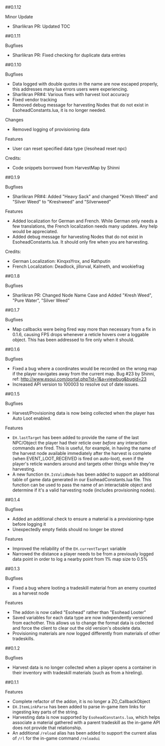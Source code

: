 ##0.1.12

Minor Update
- Sharlikran PR: Updated TOC

##0.1.11

Bugfixes
- Sharlikran PR: Fixed checking for duplicate data entries

##0.1.10

Bugfixes
- Data logged with double quotes in the name are now escaped properly, this addresses many lua errors users were experiencing.
- Sharlikran PR#4: Various fixes with harvest loot accuracy
- Fixed vendor tracking
- Removed debug message for harvesting Nodes that do not exist in EsoheadConstants.lua, it is no longer needed.

Changes
- Removed logging of provisioning data

Features
- User can reset specified data type (/esohead reset npc)

Credits:
- Code snippets borrowed from HarvestMap by Shinni

##0.1.9

Bugfixes
- Sharlikran PR#4: Added "Heavy Sack" and changed "Kresh Weed" and "Silver Weed" to "Kreshweed" and "Silverweed"

Features
- Added localization for German and French.  While German only needs a few translations, the French localization needs many updates.  Any help would be appreciated.
- Added debug message for harvesting Nodes that do not exist in EsoheadConstants.lua.  It should only fire when you are harvesting.

Credits:
- German Localization: KinqxsYrox, and Rathputin
- French Localization: Deadlock, jillorval, Kalmeth, and wookiefrag

##0.1.8

Bugfixes
- Sharlikran PR: Changed Node Name Case and Added "Kresh Weed", "Pure Water", "Silver Weed"

##0.1.7

Bugfixes
- Map callbacks were being fired way more than necessary from a fix in 0.1.6, causing FPS drops whenever a reticle hovers over a loggable object. This has been addressed to fire only when it should.

##0.1.6

Bugfixes
- Fixed a bug where a coordinates would be recorded on the wrong map if the player navigates away from the current map. Bug #23 by Shinni, ref: http://www.esoui.com/portal.php?id=1&a=viewbug&bugid=23
- Increased API version to 100003 to resolve out of date issues.

##0.1.5

Bugfixes
- Harvest/Provisioning data is now being collected when the player has Auto Loot enabled.

Features
- ``EH.lastTarget`` has been added to provide the name of the last NPC/Object the player had their reticle over _before_ any interaction commands are fired. This is useful, for example, in having the name of the harvest node available immediately after the harvest is complete (when EVENT_LOOT_RECEIVED is fired on auto-loot), even if the player's reticle wanders around and targets other things while they're harvesting.
- A new function ``EH.IsValidNode`` has been added to support an additional table of game data generated in our EsoheadConstants.lua file. This function can be used to pass the name of an interactable object and determine if it's a valid harvesting node (includes provisioning nodes).

##0.1.4

Bugfixes
- Added an additional check to ensure a material is a provisioning-type before logging it
- Unexpectedly empty fields should no longer be stored

Features
- Improved the reliability of the ``EH.currentTarget`` variable
- Narrowed the distance a player needs to be from a previously logged data point in order to log a nearby point from 1% map size to 0.5%

##0.1.3

Bugfixes
- Fixed a bug where looting a tradeskill material from an enemy counted as a harvest node

Features
- The addon is now called "Esohead" rather than "Esohead Looter"
- Saved variables for each data type are now independently versioned from eachother. This allows us to change the format data is collected and force the client to clear out the old version's obsolete data.
- Provisioning materials are now logged differently from materials of other tradeskills.

##0.1.2

Bugfixes
- Harvest data is no longer collected when a player opens a container in their inventory with tradeskill materials (such as from a hireling).

##0.1.1

Features
- Complete refactor of the addon, it is no longer a ZO_CallbackObject
- ``EH.ItemLinkParse`` has been added to parse in-game item links for ingesting key parts of the string.
- Harvesting data is now supported by ``EsoheadConstants.lua``, which helps associate a material gathered with a parent tradeskill as the in-game API does not provide that relationship.
- An additional ``/reload`` alias has been added to support the current alias of ``/rl`` for the in-game command ``/reloadui``
